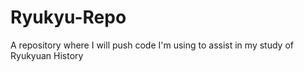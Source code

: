 # Ryukyu-Repo
A repository where I will push code I'm using to assist in my study of Ryukyuan History

